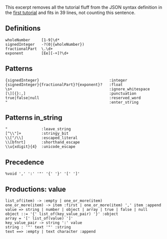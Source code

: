 This excerpt removes all the tutorial fluff from the JSON syntax definition in
the [first tutorial](json.md) and fits in 39 lines, not counting this sentence.
## Definitions
```
wholeNumber     [1-9]\d*
signedInteger   -?(0|{wholeNumber})
fractionalPart  \.\d+
exponent        [Ee][-+]?\d+
```
## Patterns
```
{signedInteger}                               :integer
{signedInteger}{fractionalPart}?{exponent}?   :float
\s+                                           :ignore_whitespace
[\][{}:,]                                     :punctuation
true|false|null                               :reserved_word
"                                             :enter_string
```
## Patterns in_string
```
"               :leave_string
[^\\"]+         :stringy_bit
\\["/\\]        :escaped_literal
\\[bfnrt]       :shorthand_escape
\\u{xdigit}{4}  :unicode_escape
```
## Precedence
```
%void ',' ':' '"' '{' '}' '[' ']'
```
## Productions: value
```
list_of(item) -> :empty | one_or_more(item)
one_or_more(item) -> item :first | one_or_more(item) ',' item :append
value => string | number | object | array | true | false | null
object ::= '{' list_of(key_value_pair) '}' :object
array = '[' list_of(value) ']'
key_value_pair -> string ':' value
string : '"' text '"' :string
text ==> :empty | text character :append
```
